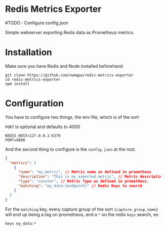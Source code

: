 # Redis Metrics Exporter

#TODO : Configure config.json

Simple webserver exporting Redis data as Prometheus metrics.

# Installation

Make sure you have Redis and Node installed beforehand.

```
git clone https://github.com/nwmqpa/redis-metrics-exporter
cd redis-metrics-exporter
npm install
```

# Configuration

You have to configure two things, the env file, which is of the sort

`PORT` is optional and defaults to 4000

```
REDIS_HOST=127.0.0.1:6379
PORT=4000
```

And the second thing to configure is the `config.json` at the root.

```json
{
  "metrics": [
    {
      "name": "my_metric", // Metric name as defined in prometheus
      "description": "This is my exported metric", // Metric description as defined in prometheus
      "type": "counter", // Metric Type as defined in prometheus,
      "matching": "my_data:{endpoint}" // Redis Keys to search
    }
  ]
}
```

For the `matching` key, every capture group of the sort `{capture_group_name}` will end up being a tag on prometheus, and a `*` on the redis `keys` search, ex:

```
keys my_data:*
```

